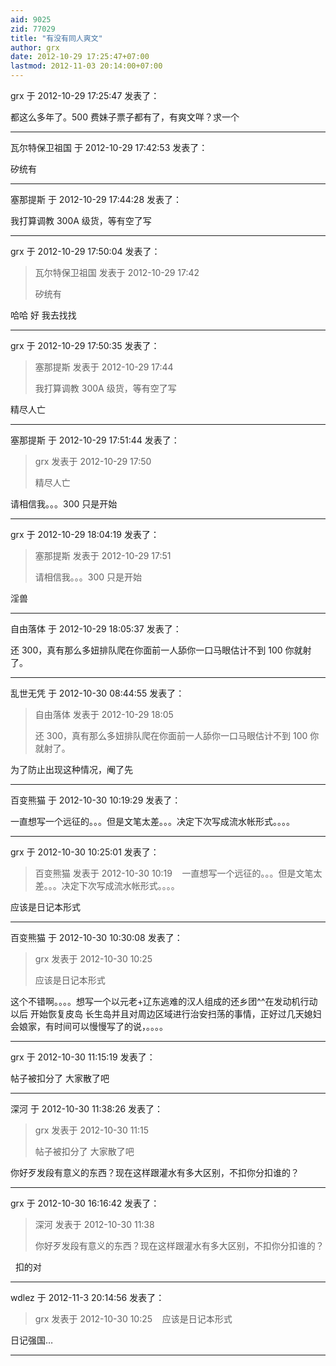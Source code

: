```yaml
---
aid: 9025
zid: 77029
title: "有没有同人爽文"
author: grx
date: 2012-10-29 17:25:47+07:00
lastmod: 2012-11-03 20:14:00+07:00
---
```


grx 于 2012-10-29 17:25:47 发表了：

都这么多年了。500 费妹子票子都有了，有爽文咩？求一个

---

瓦尔特保卫祖国 于 2012-10-29 17:42:53 发表了：

矽统有

---

塞那提斯 于 2012-10-29 17:44:28 发表了：

我打算调教 300A 级货，等有空了写

---

grx 于 2012-10-29 17:50:04 发表了：

> 瓦尔特保卫祖国 发表于 2012-10-29 17:42
>
> 矽统有

哈哈 好 我去找找

---

grx 于 2012-10-29 17:50:35 发表了：

> 塞那提斯 发表于 2012-10-29 17:44
>
> 我打算调教 300A 级货，等有空了写

精尽人亡

---

塞那提斯 于 2012-10-29 17:51:44 发表了：

> grx 发表于 2012-10-29 17:50
>
> 精尽人亡

请相信我。。。300 只是开始

---

grx 于 2012-10-29 18:04:19 发表了：

> 塞那提斯 发表于 2012-10-29 17:51
>
> 请相信我。。。300 只是开始

淫兽

---

自由落体 于 2012-10-29 18:05:37 发表了：

还 300，真有那么多妞排队爬在你面前一人舔你一口马眼估计不到 100 你就射了。

---

乱世无凭 于 2012-10-30 08:44:55 发表了：

> 自由落体 发表于 2012-10-29 18:05
>
> 还 300，真有那么多妞排队爬在你面前一人舔你一口马眼估计不到 100 你就射了。

为了防止出现这种情况，阉了先

---

百变熊猫 于 2012-10-30 10:19:29 发表了：

一直想写一个远征的。。。但是文笔太差。。。决定下次写成流水帐形式。。。。

---

grx 于 2012-10-30 10:25:01 发表了：

> 百变熊猫 发表于 2012-10-30 10:19
> &nbsp;&nbsp;
> 一直想写一个远征的。。。但是文笔太差。。。决定下次写成流水帐形式。。。。

应该是日记本形式

---

百变熊猫 于 2012-10-30 10:30:08 发表了：

> grx 发表于 2012-10-30 10:25
>
> 应该是日记本形式

这个不错啊。。。。想写一个以元老+辽东逃难的汉人组成的还乡团^^在发动机行动以后 开始恢复皮岛 长生岛并且对周边区域进行治安扫荡的事情，正好过几天媳妇会娘家，有时间可以慢慢写了的说，。。。。

---

grx 于 2012-10-30 11:15:19 发表了：

帖子被扣分了 大家散了吧

---

深河 于 2012-10-30 11:38:26 发表了：

> grx 发表于 2012-10-30 11:15
>
> 帖子被扣分了 大家散了吧

你好歹发段有意义的东西？现在这样跟灌水有多大区别，不扣你分扣谁的？

---

grx 于 2012-10-30 16:16:42 发表了：

> 深河 发表于 2012-10-30 11:38
>
> 你好歹发段有意义的东西？现在这样跟灌水有多大区别，不扣你分扣谁的？

&nbsp;&nbsp;扣的对

---

wdlez 于 2012-11-3 20:14:56 发表了：

> grx 发表于 2012-10-30 10:25
> &nbsp;&nbsp;
> 应该是日记本形式

日记强国…

---
